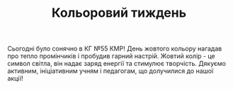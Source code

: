 ﻿---
title: Кольоровий тиждень
---

Сьогодні було сонячно в КГ №55 КМР! День жовтого кольору нагадав про тепло промінчиків і пробудив гарний настрій. Жовтий колір - це символ світла, він надає заряд енергії та стимулює творчість. Дякуємо активним, ініціативним учням і педагогам, що долучилися до нашої акції!

<slideshow />
